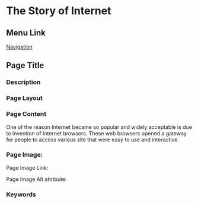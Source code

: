 # The Story of Internet

## Menu Link

[Navigation](/sections/navbar.md)


## Page Title


### Description


### Page Layout


### Page Content

One of the reason Internet became so popular and widely acceptable is due to invention of Internet browsers. These web browsers opened a gateway for people to access various site that were easy to use and interactive.




### Page Image:

Page Image Link: 

Page Image Alt attribute: 


### Keywords
